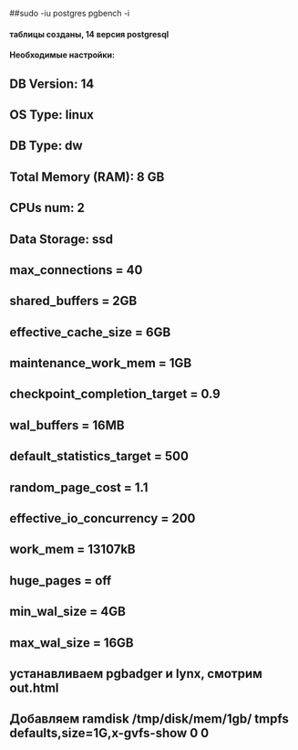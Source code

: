 ##sudo -iu postgres pgbench -i
#### таблицы созданы, 14 версия postgresql
#### Необходимые настройки: 
## DB Version: 14
## OS Type: linux
## DB Type: dw
## Total Memory (RAM): 8 GB
## CPUs num: 2
## Data Storage: ssd
## max_connections = 40
## shared_buffers = 2GB
## effective_cache_size = 6GB
## maintenance_work_mem = 1GB
## checkpoint_completion_target = 0.9
## wal_buffers = 16MB
## default_statistics_target = 500
## random_page_cost = 1.1
## effective_io_concurrency = 200
## work_mem = 13107kB
## huge_pages = off
## min_wal_size = 4GB
## max_wal_size = 16GB

## устанавливаем pgbadger и lynx, смотрим out.html
## Добавляем ramdisk  /tmp/disk/mem/1gb/ tmpfs defaults,size=1G,x-gvfs-show  0  0
